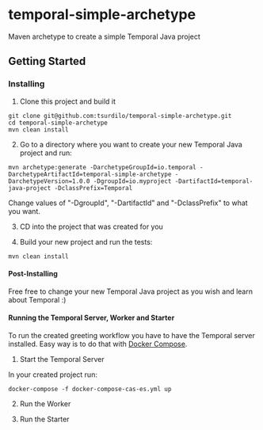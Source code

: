 # temporal-simple-archetype

Maven archetype to create a simple Temporal Java project

## Getting Started

### Installing

1. Clone this project and build it

```
git clone git@github.com:tsurdilo/temporal-simple-archetype.git
cd temporal-simple-archetype
mvn clean install
```
2. Go to a directory where you want to create your new Temporal Java project and run:


```
mvn archetype:generate -DarchetypeGroupId=io.temporal -DarchetypeArtifactId=temporal-simple-archetype -DarchetypeVersion=1.0.0 -DgroupId=io.myproject -DartifactId=temporal-java-project -DclassPrefix=Temporal
```

Change values of "-DgroupId", "-DartifactId" and "-DclassPrefix"
to what you want.

3. CD into the project that was created for you

4. Build your new project and run the tests:

```
mvn clean install
```

#### Post-Installing

Free free to change your new Temporal Java project as you wish
and learn about Temporal :)

#### Running the Temporal Server, Worker and Starter

To run the created greeting workflow you have to have the Temporal server installed.
Easy way is to do that with [Docker Compose](https://docs.docker.com/compose/gettingstarted/).

1. Start the Temporal Server

In your created project run:
```
docker-compose -f docker-compose-cas-es.yml up
```

2. Run the Worker

3. Run the Starter
